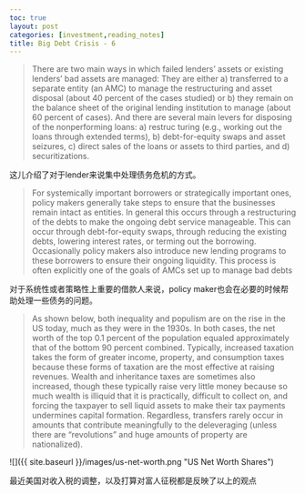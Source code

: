 ```yaml
---
toc: true
layout: post
categories: [investment,reading_notes]
title: Big Debt Crisis - 6
---
```

> There are two main ways in which failed lenders’ assets or existing lenders’ bad assets are managed: They are either a) transferred to a separate entity (an AMC) to manage the restructuring and asset disposal (about 40 percent of the cases studied) or b) they remain on the balance sheet of the original lending institution to manage (about 60 percent of cases). And there are several main levers for disposing of the nonperforming loans: a) restruc turing (e.g., working out the loans through extended terms), b) debt-for-equity swaps and asset seizures, c) direct sales of the loans or assets to third parties, and d) securitizations.

这儿介绍了对于lender来说集中处理债务危机的方式。

> For systemically important borrowers or strategically important ones, policy makers generally take steps to ensure that the businesses remain intact as entities. In general this occurs through a restructuring of the debts to make the ongoing debt service manageable. This can occur through debt-for-equity swaps, through reducing the existing debts, lowering interest rates, or terming out the borrowing. Occasionally policy makers also introduce new lending programs to these borrowers to ensure their ongoing liquidity. This process is often explicitly one of the goals of AMCs set up to manage bad debts   

对于系统性或者策略性上重要的借款人来说，policy maker也会在必要的时候帮助处理一些债务的问题。

> As shown below, both inequality and populism are on the rise in the US today, much as they were in the 1930s. In both cases, the net worth of the top 0.1 percent of the population equaled approximately that of the bottom 90 percent combined.
> Typically, increased taxation takes the form of greater income, property, and consumption taxes because these forms of taxation are the most effective at raising revenues. Wealth and inheritance taxes are sometimes also increased, though these typically raise very little money because so much wealth is illiquid that it is practically, difficult to collect on, and forcing the taxpayer to sell liquid assets to make their tax payments undermines capital formation. Regardless, transfers rarely occur in amounts that contribute meaningfully to the deleveraging (unless there are “revolutions” and huge amounts of property are nationalized).


![]({{ site.baseurl }}/images/us-net-worth.png "US Net Worth Shares")

最近美国对收入税的调整，以及打算对富人征税都是反映了以上的观点
